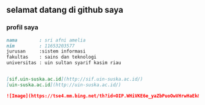## selamat datang di github saya 


### profil saya


```markdown
nama        : sri afni amelia
nim         : 11653203577
jurusan     :sistem informasi
fakultas    : sains dan teknologi
universitas : uin sultan syarif kasim riau


[sif.uin-suska.ac.id](http://sif.uin-suska.ac.id/)
[uin-suska.ac.id](http://uin-suska.ac.id/)

![Image](https://tse4.mm.bing.net/th?id=OIP.WHiVKE6e_yaZbPuoOwVHrwHaEk&pid=15.1&P=0&w=315&h=195)


```


